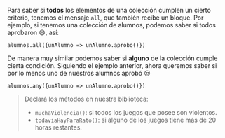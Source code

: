 Para saber si **todos** los elementos de una colección cumplen un cierto criterio, tenemos el mensaje `all`, que también recibe un bloque. Por ejemplo, si tenemos una colección de alumnos, podemos saber si todos aprobaron :smile:, así:

```wollok
alumnos.all({unAlumno => unAlumno.aprobo()})
```

De manera muy similar podemos saber si **alguno** de la colección cumple cierta condición. Siguiendo el ejemplo anterior, ahora queremos saber si por lo menos uno de nuestros alumnos aprobó :unamused:

```
alumnos.any({unAlumno => unAlumno.aprobo()})
```

> Declará los métodos en nuestra biblioteca:
>
> * `muchaViolencia()`: si todos los juegos que posee son violentos.
> * `todaviaHayParaRato()`: si alguno de los juegos tiene más de 20 horas restantes.